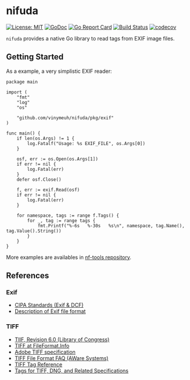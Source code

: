 # nifuda

[![License: MIT](https://img.shields.io/badge/License-MIT-blue.svg)](https://opensource.org/licenses/MIT)
[![GoDoc](https://godoc.org/github.com/vinymeuh/nifuda?status.svg)](https://godoc.org/github.com/vinymeuh/nifuda)
[![Go Report Card](https://goreportcard.com/badge/github.com/vinymeuh/nifuda)](https://goreportcard.com/report/github.com/vinymeuh/nifuda)
[![Build Status](https://travis-ci.org/vinymeuh/nifuda.svg?branch=master)](https://travis-ci.org/vinymeuh/nifuda)
[![codecov](https://codecov.io/gh/vinymeuh/nifuda/branch/master/graph/badge.svg)](https://codecov.io/gh/vinymeuh/nifuda)

`nifuda` provides a native Go library to read tags from EXIF image files.

## Getting Started

As a example, a very simplistic EXIF reader:

```golang
package main

import (
    "fmt"
    "log"
    "os"

    "github.com/vinymeuh/nifuda/pkg/exif"
)

func main() {
    if len(os.Args) != 1 {
        log.Fatalf("Usage: %s EXIF_FILE", os.Args[0])
    }

    osf, err := os.Open(os.Args[1])
    if err != nil {
        log.Fatal(err)
    }
    defer osf.Close()

    f, err := exif.Read(osf)
    if err != nil {
        log.Fatal(err)
    }

    for namespace, tags := range f.Tags() {
        for _, tag := range tags {
            fmt.Printf("%-6s   %-30s   %s\n", namespace, tag.Name(), tag.Value().String())
        }
    }
}
```

More examples are availables in [nf-tools repository](https://github.com/vinymeuh/nf-tools).

## References

### Exif

* [CIPA Standards (Exif & DCF)](http://www.cipa.jp/std/std-sec_e.html)
* [Description of Exif file format](http://gvsoft.no-ip.org/exif/exif-explanation.html)

### TIFF

* [TIIF, Revision 6.0 (Library of Congress)](https://www.loc.gov/preservation/digital/formats/fdd/fdd000022.shtml)
* [TIFF at FileFormat.Info](http://www.fileformat.info/format/tiff/index.dir)
* [Adobe TIFF specification](https://www.adobe.io/open/standards/TIFF.html)
* [TIFF File Format FAQ (AWare Systems)](https://www.awaresystems.be/imaging/tiff/faq.html)
* [TIFF Tag Reference](https://www.awaresystems.be/imaging/tiff/tifftags.html)
* [Tags for TIFF, DNG, and Related Specifications](https://www.loc.gov/preservation/digital/formats/content/tiff_tags.shtml)
